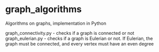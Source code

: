 # graph_algorithms
Algorithms on graphs, implementation in Python

graph_connectivity.py - checks if a graph is connected or not
graph_eulerian.py - checks if a graph is Eulerian or not. If Eulerian, the graph must be connected, and every vertex must have an even degree
